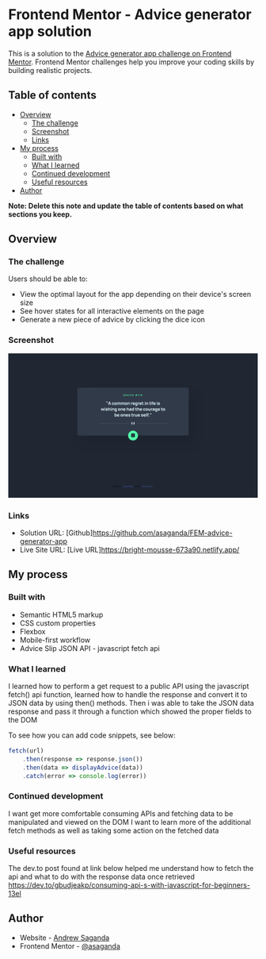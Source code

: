 # Frontend Mentor - Advice generator app solution

This is a solution to the [Advice generator app challenge on Frontend Mentor](https://www.frontendmentor.io/challenges/advice-generator-app-QdUG-13db). Frontend Mentor challenges help you improve your coding skills by building realistic projects.

## Table of contents

- [Overview](#overview)
  - [The challenge](#the-challenge)
  - [Screenshot](#screenshot)
  - [Links](#links)
- [My process](#my-process)
  - [Built with](#built-with)
  - [What I learned](#what-i-learned)
  - [Continued development](#continued-development)
  - [Useful resources](#useful-resources)
- [Author](#author)

**Note: Delete this note and update the table of contents based on what sections you keep.**

## Overview

### The challenge

Users should be able to:

- View the optimal layout for the app depending on their device's screen size
- See hover states for all interactive elements on the page
- Generate a new piece of advice by clicking the dice icon

### Screenshot

![](images/advice-generator-app.png)

### Links

- Solution URL: [Github]https://github.com/asaganda/FEM-advice-generator-app
- Live Site URL: [Live URL]https://bright-mousse-673a90.netlify.app/

## My process

### Built with

- Semantic HTML5 markup
- CSS custom properties
- Flexbox
- Mobile-first workflow
- Advice Slip JSON API - javascript fetch api

### What I learned

I learned how to perform a get request to a public API using the javascript fetch() api function,
learned how to handle the response and convert it to JSON data by using then() methods.
Then i was able to take the JSON data response and pass it through a function which showed the proper fields to the DOM

To see how you can add code snippets, see below:

```js
fetch(url)
    .then(response => response.json())
    .then(data => displayAdvice(data))
    .catch(error => console.log(error))
```

### Continued development

I want get more comfortable consuming APIs and fetching data to be manipulated and viewed on the DOM
I want to learn more of the additional fetch methods as well as taking some action on the fetched data

### Useful resources

The dev.to post found at link below helped me understand how to fetch the api and what to do with the response data once retrieved
https://dev.to/gbudjeakp/consuming-api-s-with-javascript-for-beginners-13el

## Author

- Website - [Andrew Saganda](http://www.saganda.us/)
- Frontend Mentor - [@asaganda](https://www.frontendmentor.io/profile/asaganda)

